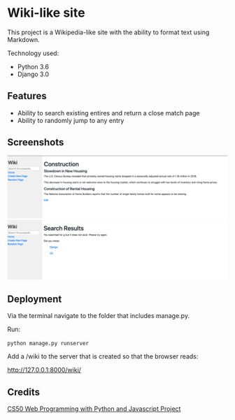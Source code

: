 # Wiki-like site

This project is a Wikipedia-like site with the ability to format text using Markdown.

Technology used:

- Python 3.6
- Django 3.0

## Features

- Ability to search existing entires and return a close match page
- Ability to randomly jump to any entry

## Screenshots

![Entry Page](encyclopedia/screenshot/example.png)
![Search Result](encyclopedia/screenshot/search_result.png)

## Deployment

Via the terminal navigate to the folder that includes manage.py.

Run:

`python manage.py runserver`

Add a /wiki to the server that is created so that the browser reads:

http://127.0.0.1:8000/wiki/

## Credits

[CS50 Web Programming with Python and Javascript Project](https://cs50.harvard.edu/web/2020/projects/1/wiki/)
